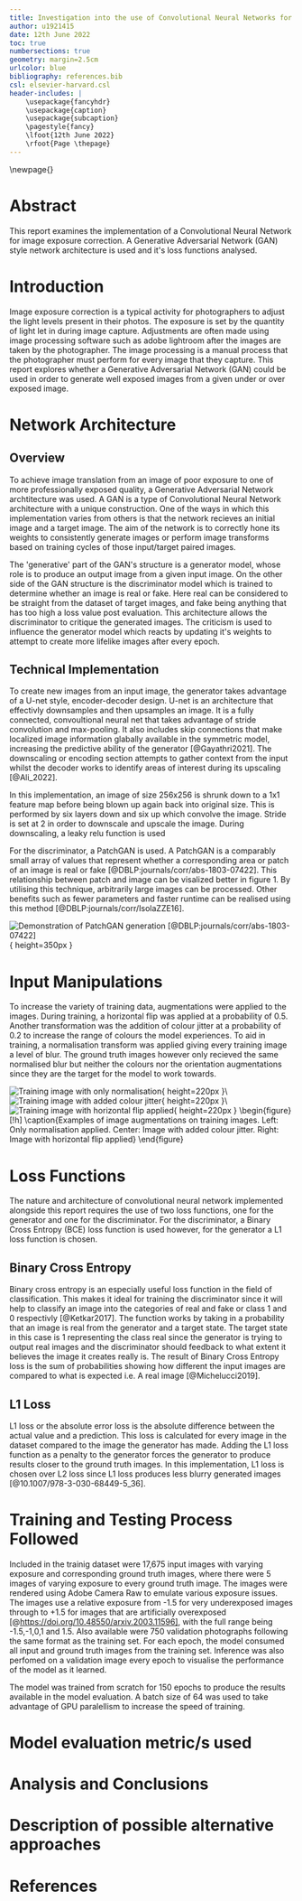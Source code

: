 ```yaml
---
title: Investigation into the use of Convolutional Neural Networks for the purpose of image exposure correction
author: u1921415
date: 12th June 2022
toc: true
numbersections: true
geometry: margin=2.5cm
urlcolor: blue
bibliography: references.bib
csl: elsevier-harvard.csl
header-includes: |
    \usepackage{fancyhdr}
    \usepackage{caption}
    \usepackage{subcaption}
    \pagestyle{fancy}
    \lfoot{12th June 2022}
    \rfoot{Page \thepage}
---
```


\newpage{}

# Abstract
This report examines the implementation of a Convolutional Neural Network for image exposure correction. A Generative Adversarial Network (GAN) style network architecture  is used and it's loss functions analysed.

# Introduction
Image exposure correction is a typical activity for photographers to adjust the light levels present in their photos. The exposure is set by the quantity of light let in during image capture. Adjustments are often made using image processing software such as adobe lightroom after the images are taken by the photographer. The image processing is a manual process that the photographer must perform for every image that they capture. This report explores whether a Generative Adversarial Network (GAN) could be used in order to generate well exposed images from a given under or over exposed image.

# Network Architecture 

## Overview

To achieve image translation from an image of poor exposure to one of more professionally exposed quality, a Generative Adversarial Network archtitecture was used. A GAN is a type of Convolutional Neural Network architecture with a unique construction. One of the ways in which this implementation varies from others is that the network recieves an initial image and a target image. The aim of the network is to correctly hone its weights to consistently generate images or perform image transforms based on training cycles of those input/target paired images.

The 'generative' part of the GAN's structure is a generator model, whose role is to produce an output image from a given input image. On the other side of the GAN structure is the discriminator model which is trained to determine whether an image is real or fake. Here real can be considered to be straight from the dataset of target images, and fake being anything that has too high a loss value post evaluation. This architecture allows the discriminator to critique the generated images. The criticism is used to influence the generator model which reacts by updating it's weights to attempt to create more lifelike images after every epoch.

## Technical Implementation

To create new images from an input image, the generator takes advantage of a U-net style, encoder-decoder design. U-net is an architecture that effectivly downsamples and then upsamples an image. It is a fully connected, convoultional neural net that takes advantage of stride convolution and max-pooling. It also includes skip connections that make localized image information glabally available in the symmetric model, increasing the predictive ability of the generator [@Gayathri2021]. The downscaling or encoding section attempts to gather context from the input whilst the decoder works to identify areas of interest during its upscaling [@Ali_2022].

In this implementation, an image of size 256x256 is shrunk down to a 1x1 feature map before being blown up again back into original size. This is performed by six layers down and six up which convolve the image. Stride is set at 2 in order to downscale and upscale the image. During downscaling, a leaky relu function is used

For the discriminator, a PatchGAN is used. A PatchGAN is a comparably small array of values that represent whether a corresponding area or patch of an image is real or fake [@DBLP:journals/corr/abs-1803-07422]. This relationship between patch and image can be visalized better in figure 1. By utilising this technique, arbitrarily large images can be processed. Other benefits such as fewer parameters and faster runtime can be realised using this method [@DBLP:journals/corr/IsolaZZE16].

![Demonstration of PatchGAN generation [@DBLP:journals/corr/abs-1803-07422]](images/patchgan-image.png){ height=350px }

# Input Manipulations

To increase the variety of training data, augmentations were applied to the images. During training, a horizontal flip was applied at a probability of 0.5. Another transformation was the addition of colour jitter at a probability of 0.2 to increase the range of colours the model experiences. To aid in training, a normalisation transform was applied giving every training image a level of blur. The ground truth images however only recieved the same normalised blur but neither the colours nor the orientation augmentations since they are the target for the model to work towards.

![Training image with only normalisation](images/base_image.png){ height=220px }\ ![Training image with added colour jitter](images/colour_jitter.png){ height=220px }\ ![Training image with horizontal flip applied](images/horizontal_flip.png){ height=220px }
\begin{figure}[!h]
\caption{Examples of image augmentations on training images. Left: Only normalisation applied. Center: Image with added colour jitter. Right: Image with horizontal flip applied}
\end{figure}


# Loss Functions

The nature and architecture of convolutional neural network implemented alongside this report requires the use of two loss functions, one for the generator and one for the discriminator. For the discriminator, a Binary Cross Entropy (BCE) loss function is used however, for the generator a L1 loss function is chosen. 

## Binary Cross Entropy

Binary cross entropy is an especially useful loss function in the field of classification. This makes it ideal for training the discriminator since it will help to classify an image into the categories of real and fake or class 1 and 0 respectivly [@Ketkar2017]. The function works by taking in a probability that an image is real from the generator and a target state. The target state in this case is 1 representing the class real since the generator is trying to output real images and the discriminator should feedback to what extent it believes the image it creates really is. The result of Binary Cross Entropy loss is the sum of probabilities showing how different the input images are compared to what is expected i.e. A real image [@Michelucci2019].

## L1 Loss

L1 loss or the absolute error loss is the absolute difference between the actual value and a prediction. This loss is calculated for every image in the dataset compared to the image the generator has made. Adding the L1 loss function as a penalty to the generator forces the generator to produce results closer to the ground truth images. In this implementation, L1 loss is chosen over L2 loss since L1 loss produces less blurry generated images [@10.1007/978-3-030-68449-5_36].

# Training and Testing Process Followed

Included in the trainig dataset were 17,675 input images with varying exposure and corresponding ground truth images, where there were 5 images of varying exposure to every ground truth image. The images were rendered using Adobe Camera Raw to emulate various exposure issues. The images use a relative exposure from -1.5 for very underexposed images through to +1.5 for images that are artificially overexposed [@https://doi.org/10.48550/arxiv.2003.11596], with the full range being -1.5,-1,0,1 and 1.5. Also available were 750 validation photographs following the same format as the training set. For each epoch, the model consumed all input and ground truth images from the training set. Inference was also perfomed on a validation image every epoch to visualise the performance of the model as it learned.

The model was trained from scratch for 150 epochs to produce the results available in the model evaluation. A batch size of 64 was used to take advantage of GPU paralellism to increase the speed of training.

# Model evaluation metric/s used



# Analysis and Conclusions

# Description of possible alternative approaches

# References